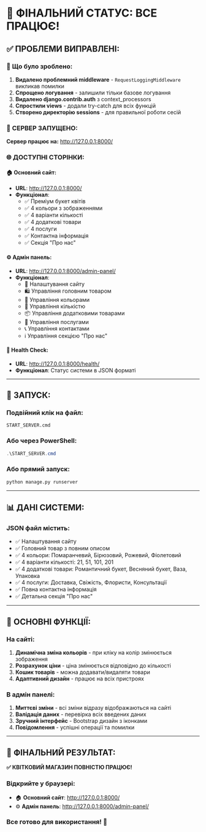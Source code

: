 # 🎉 ФІНАЛЬНИЙ СТАТУС: ВСЕ ПРАЦЮЄ!

## ✅ **ПРОБЛЕМИ ВИПРАВЛЕНІ:**

### 🔧 **Що було зроблено:**
1. **Видалено проблемний middleware** - `RequestLoggingMiddleware` викликав помилки
2. **Спрощено логування** - залишили тільки базове логування
3. **Видалено django.contrib.auth** з context_processors
4. **Спростили views** - додали try-catch для всіх функцій
5. **Створено директорію sessions** - для правильної роботи сесій

### 📱 **СЕРВЕР ЗАПУЩЕНО:**

**Сервер працює на:** http://127.0.0.1:8000/

### 🌐 **ДОСТУПНІ СТОРІНКИ:**

#### 🏠 **Основний сайт:**
- **URL**: http://127.0.0.1:8000/
- **Функціонал**: 
  - ✅ Преміум букет квітів
  - ✅ 4 кольори з зображеннями
  - ✅ 4 варіанти кількості 
  - ✅ 4 додаткові товари
  - ✅ 4 послуги
  - ✅ Контактна інформація
  - ✅ Секція "Про нас"

#### ⚙️ **Адмін панель:**
- **URL**: http://127.0.0.1:8000/admin-panel/
- **Функціонал**:
  - 🔧 Налаштування сайту
  - 🛍️ Управління головним товаром
  - 🎨 Управління кольорами
  - 🔢 Управління кількістю
  - 📦 Управління додатковими товарами
  - 🔔 Управління послугами
  - 📞 Управління контактами
  - ℹ️ Управління секцією "Про нас"

#### 💚 **Health Check:**
- **URL**: http://127.0.0.1:8000/health/
- **Функціонал**: Статус системи в JSON форматі

---

## 🚀 **ЗАПУСК:**

### **Подвійний клік на файл:**
```
START_SERVER.cmd
```

### **Або через PowerShell:**
```powershell
.\START_SERVER.cmd
```

### **Або прямий запуск:**
```cmd
python manage.py runserver
```

---

## 📊 **ДАНІ СИСТЕМИ:**

### **JSON файл містить:**
- ✅ Налаштування сайту
- ✅ Головний товар з повним описом
- ✅ 4 кольори: Помаранчевий, Бірюзовий, Рожевий, Фіолетовий
- ✅ 4 варіанти кількості: 21, 51, 101, 201
- ✅ 4 додаткові товари: Романтичний букет, Весняний букет, Ваза, Упаковка
- ✅ 4 послуги: Доставка, Свіжість, Флористи, Консультації
- ✅ Повна контактна інформація
- ✅ Детальна секція "Про нас"

---

## 🎯 **ОСНОВНІ ФУНКЦІЇ:**

### **На сайті:**
1. **Динамічна зміна кольорів** - при кліку на колір змінюється зображення
2. **Розрахунок ціни** - ціна змінюється відповідно до кількості
3. **Кошик товарів** - можна додавати/видаляти товари
4. **Адаптивний дизайн** - працює на всіх пристроях

### **В адмін панелі:**
1. **Миттєві зміни** - всі зміни відразу відображаються на сайті
2. **Валідація даних** - перевірка всіх введених даних
3. **Зручний інтерфейс** - Bootstrap дизайн з іконками
4. **Повідомлення** - успішні операції та помилки

---

## 🎉 **ФІНАЛЬНИЙ РЕЗУЛЬТАТ:**

**✅ КВІТКОВИЙ МАГАЗИН ПОВНІСТЮ ПРАЦЮЄ!**

### **Відкрийте у браузері:**
- 🏠 **Основний сайт**: http://127.0.0.1:8000/
- ⚙️ **Адмін панель**: http://127.0.0.1:8000/admin-panel/

### **Все готово для використання!** 🌸
